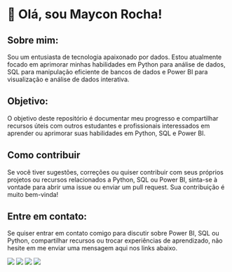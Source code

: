 # 👋 Olá, sou Maycon Rocha!

## Sobre mim:
Sou um entusiasta de tecnologia apaixonado por dados. Estou atualmente focado em aprimorar minhas habilidades em Python para análise de dados, SQL para manipulação eficiente de bancos de dados e Power BI para visualização e análise de dados interativa.

## Objetivo:
O objetivo deste repositório é documentar meu progresso e compartilhar recursos úteis com outros estudantes e profissionais interessados em aprender ou aprimorar suas habilidades em Python, SQL e Power BI.

## Como contribuir
Se você tiver sugestões, correções ou quiser contribuir com seus próprios projetos ou recursos relacionados a Python, SQL ou Power BI, sinta-se à vontade para abrir uma issue ou enviar um pull request. Sua contribuição é muito bem-vinda!

## Entre em contato:

Se quiser entrar em contato comigo para discutir sobre Power BI, SQL ou Python, compartilhar recursos ou trocar experiências de aprendizado, não hesite em me enviar uma mensagem aqui nos links abaixo.

<div> 
  <a href = "mailto:mgr8272@gmail.com"><img src="https://img.shields.io/badge/-Gmail-%23333?style=for-the-badge&logo=gmail&logoColor=white" target="_blank"></a>
  <a href="https://www.linkedin.com/in/maycon-rocha-7b8759164/" target="_blank"><img src="https://img.shields.io/badge/-LinkedIn-%230077B5?style=for-the-badge&logo=linkedin&logoColor=white" target="_blank"></a> 
  <a href="https://instagram.com/maycongr" target="_blank"><img src="https://img.shields.io/badge/-Instagram-%23E4405F?style=for-the-badge&logo=instagram&logoColor=white" target="_blank"></a>
  <a href="https://twitter.com/MayconGRocha1" target="_blank"><img src="https://img.shields.io/badge/Twitter-1DA1F2?style=for-the-badge&logo=twitter&logoColor=white" target="_blank"></a>
</div>
